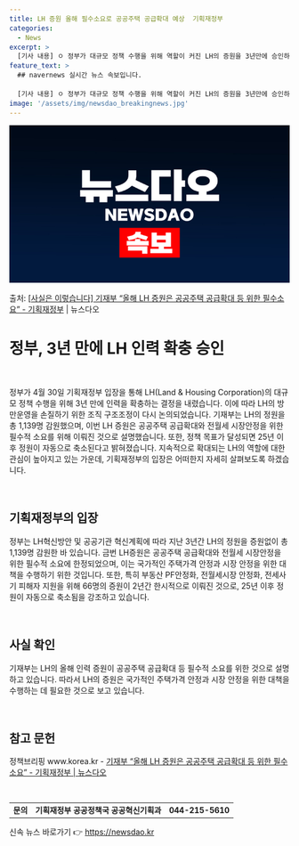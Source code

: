```yaml
---
title: LH 증원 올해 필수소요로 공공주택 공급확대 예상  기획재정부
categories:
  - News
excerpt: >
  [기사 내용] ㅇ 정부가 대규모 정책 수행을 위해 역할이 커진 LH의 증원을 3년만에 승인하면서 LH의 방만…
feature_text: >
  ## navernews 실시간 뉴스 속보입니다.

  [기사 내용] ㅇ 정부가 대규모 정책 수행을 위해 역할이 커진 LH의 증원을 3년만에 승인하면서 LH의 방만…
image: '/assets/img/newsdao_breakingnews.jpg'
---
```


![뉴스다오 속보](/assets/img/newsdao_breakingnews.jpg)

<p>출처: <a href="https://newsdao.kr/3708" rel="dofollow">[사실은 이렇습니다] 기재부 “올해 LH 증원은 공공주택 공급확대 등 위한 필수소요” - 기획재정부</a> | 뉴스다오</p>

<h1>정부, 3년 만에 LH 인력 확충 승인</h1>
<p data-ke-size="size16">&nbsp;</p>
정부가 4월 30일 기획재정부 입장을 통해 LH(Land & Housing Corporation)의 대규모 정책 수행을 위해 3년 만에 인력을 확충하는 결정을 내렸습니다. 이에 따라 LH의 방만운영을 손질하기 위한 조직 구조조정이 다시 논의되었습니다. 기재부는 LH의 정원을 총 1,139명 감원했으며, 이번 LH 증원은 공공주택 공급확대와 전월세 시장안정을 위한 필수적 소요를 위해 이뤄진 것으로 설명했습니다. 또한, 정책 목표가 달성되면 25년 이후 정원이 자동으로 축소된다고 밝혀졌습니다. 지속적으로 확대되는 LH의 역할에 대한 관심이 높아지고 있는 가운데, 기획재정부의 입장은 어떠한지 자세히 살펴보도록 하겠습니다.
<p data-ke-size="size16">&nbsp;</p>
<h2 data-ke-size="size26">기획재정부의 입장</h2>
<p data-ke-size="size16">정부는 LH혁신방안 및 공공기관 혁신계획에 따라 지난 3년간 LH의 정원을 증원없이 총 1,139명 감원한 바 있습니다. 금번 LH증원은 공공주택 공급확대와 전월세 시장안정을 위한 필수적 소요에 한정되었으며, 이는 국가적인 주택가격 안정과 시장 안정을 위한 대책을 수행하기 위한 것입니다. 또한, 특히 부동산 PF안정화, 전월세시장 안정화, 전세사기 피해자 지원을 위해 66명의 증원이 2년간 한시적으로 이뤄진 것으로, 25년 이후 정원이 자동으로 축소됨을 강조하고 있습니다.</p>
<p data-ke-size="size16">&nbsp;</p>
<h2 data-ke-size="size26">사실 확인</h2>
<p data-ke-size="size16">기재부는 LH의 올해 인력 증원이 공공주택 공급확대 등 필수적 소요를 위한 것으로 설명하고 있습니다. 따라서 LH의 증원은 국가적인 주택가격 안정과 시장 안정을 위한 대책을 수행하는 데 필요한 것으로 보고 있습니다.</p>
<p data-ke-size="size16">&nbsp;</p>
<h2 data-ke-size="size26">참고 문헌</h2>
<p data-ke-size="size16">정책브리핑 www.korea.kr - <a href="https://newsdao.kr/3708">기재부 “올해 LH 증원은 공공주택 공급확대 등 위한 필수소요” - 기획재정부 | 뉴스다오</a></p>
<p data-ke-size="size16">&nbsp;</p>
<table>
  <tbody>
    <tr>
      <td style="text-align: center; height: 17px;"><b>문의</b></td>
      <td style="text-align: center; height: 17px;"><b>기획재정부 공공정책국 공공혁신기획과</b></td>
      <td style="text-align: center; height: 17px;"><b>044-215-5610</b></td>
    </tr>
  </tbody>
</table> 

신속 뉴스 바로가기 👉 <a href="https://newsdao.kr" rel="dofollow">https://newsdao.kr</a>


